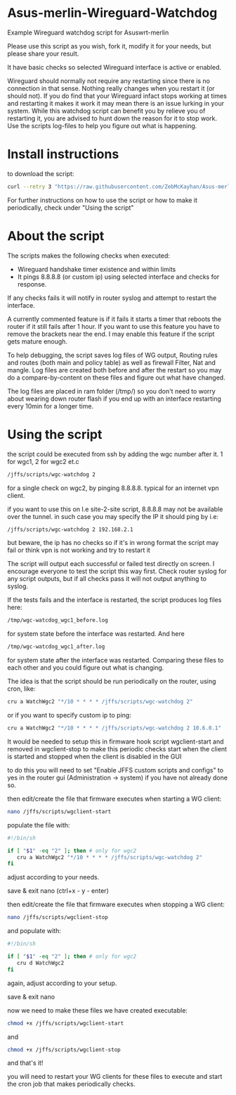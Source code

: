# Asus-merlin-Wireguard-Watchdog
Example Wireguard watchdog script for Asuswrt-merlin

Please use this script as you wish, fork it, modify it for your needs, but please share your result.

It have basic checks so selected Wireguard interface is active or enabled. 

Wireguard should normally not require any restarting since there is no connection in that sense. Nothing really changes when you restart it (or should not). If you do find that your Wireguard infact stops working at times and restarting it makes it work it may mean there is an issue lurking in your system. While this watchdog script can benefit you by relieve you of restarting it, you are advised to hunt down the reason for it to stop work. Use the scripts log-files to help you figure out what is happening.

# Install instructions
to download the script:
```sh
curl --retry 3 "https://raw.githubusercontent.com/ZebMcKayhan/Asus-merlin-Wireguard-Watchdog/main/wgc-watchdog" -o "/jffs/scripts/wgc-watchdog" && chmod 755 "/jffs/scripts/wgc-watchdog"
```
For further instructions on how to use the script or how to make it periodically, check under "Using the script"


# About the script
The scripts makes the following checks when executed:
- Wireguard handshake timer existence and within limits
- It pings 8.8.8.8 (or custom ip) using selected interface and checks for response.

If any checks fails it will notify in router syslog and attempt to restart the interface.

A currently commented feature is if it fails it starts a timer that reboots the router if it still fails after 1 hour. If you want to use this feature you have to remove the brackets near the end. I may enable this feature if the script gets mature enough.

To help debugging, the script saves log files of WG output, Routing rules and routes (both main and policy table) as well as firewall Filter, Nat and mangle. Log files are created both before and after the restart so you may do a compare-by-content on these files and figure out what have changed.

The log files are placed in ram folder (/tmp/) so you don't need to worry about wearing down router flash if you end up with an interface restarting every 10min for a longer time.

# Using the script
the script could be executed from ssh by adding the wgc number after it. 1 for wgc1, 2 for wgc2 et.c
```sh
/jffs/scripts/wgc-watchdog 2
```
for a single check on wgc2, by pinging 8.8.8.8. typical for an internet vpn client.

if you want to use this on I.e site-2-site script, 8.8.8.8 may not be available over the tunnel. in such case you may specify the IP it should ping by i.e:
```sh
/jffs/scripts/wgc-watchdog 2 192.168.2.1
```
but beware, the ip has no checks so if it's in wrong format the script may fail or think vpn is not working and try to restart it

The script will output each successful or failed test directly on screen. 
I encourage everyone to test the script this way first. 
Check router syslog for any script outputs, but if all checks pass it will not output anything to syslog.

If the tests fails and the interface is restarted, the script produces log files here:
```sh
/tmp/wgc-watcdog_wgc1_before.log
```
for system state before the interface was restarted. And here
```sh
/tmp/wgc-watcdog_wgc1_after.log 
```
for system state after the interface was restarted.
Comparing these files to each other and you could figure out what is changing.

The idea is that the script should be run periodically on the router, using cron, like:
```sh
cru a WatchWgc2 "*/10 * * * * /jffs/scripts/wgc-watchdog 2"
```
or if you want to specify custom ip to ping:
```sh
cru a WatchWgc2 "*/10 * * * * /jffs/scripts/wgc-watchdog 2 10.6.0.1"
```

It would be needed to setup this in firmware hook script wgclient-start and removed in wgclient-stop to make this periodic checks start when the client is started and stopped when the client is disabled in the GUI

to do this you will need to set "Enable JFFS custom scripts and configs" to yes in the router gui (Administration -> system) if you have not already done so.

then edit/create the file that firmware executes when starting a WG client:
```sh
nano /jffs/scripts/wgclient-start
```
populate the file with:
```sh
#!/bin/sh 

if [ "$1" -eq "2" ]; then # only for wgc2
   cru a WatchWgc2 "*/10 * * * * /jffs/scripts/wgc-watchdog 2"
fi
```
adjust according to your needs.

save & exit nano (ctrl+x - y - enter)

then edit/create the file that firmware executes when stopping a WG client:
```sh
nano /jffs/scripts/wgclient-stop
```
and populate with:
```sh
#!/bin/sh 

if [ "$1" -eq "2" ]; then # only for wgc2
   cru d WatchWgc2
fi
```
again, adjust according to your setup.

save & exit nano

now we need to make these files we have created executable:
```sh
chmod +x /jffs/scripts/wgclient-start
```
and
```sh
chmod +x /jffs/scripts/wgclient-stop
```
and that's it!

you will need to restart your WG clients for these files to execute and start the cron job that makes periodically checks.
